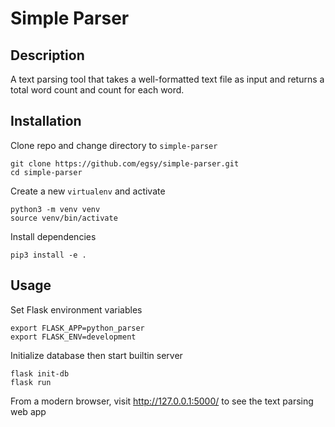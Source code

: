 # Simple Parser

## Description

A text parsing tool that takes a well-formatted text file as input and returns a total word count and count for each word.

## Installation
Clone repo and change directory to `simple-parser`
```
git clone https://github.com/egsy/simple-parser.git
cd simple-parser
```

Create a new `virtualenv` and activate
```
python3 -m venv venv
source venv/bin/activate
```

Install dependencies
```
pip3 install -e .
```


## Usage
Set Flask environment variables
```
export FLASK_APP=python_parser
export FLASK_ENV=development
```
Initialize database then start builtin server
```
flask init-db
flask run
```

From a modern browser, visit http://127.0.0.1:5000/ to see the text parsing web app
